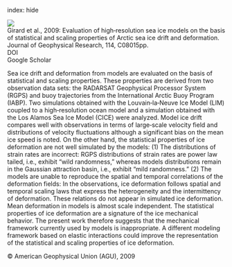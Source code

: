 index: hide

<div class="Citation">
    <div class="Citation-thumb CitationThumb-linked"  data-href="https://doi.org/10.1029/2008jc005182">
      <img src="https://static.claimspace.cloud/climate-study-static/refs/thumbs/9/Girard_et_al_2009-thumb.png" />
    </div>

  <div class="Citation-body">
    <div class="Citation-text">Girard et al., 2009: Evaluation of high‐resolution sea ice models on the basis of statistical and scaling properties of Arctic sea ice drift and deformation. <span class="Article-journal">Journal of Geophysical Research, </span><span class="Article-volume">114, </span>C08015pp.</div>
    <div class="Citation-links">
      <div class="CitationLink" data-href="https://doi.org/10.1029/2008jc005182">
        <div class="CitationLink-icon CitationLink-Doi"></div>
        <div class="CitationLink-text">DOI</div>
      </div>
      <div class="CitationLink" data-href="https://scholar.google.com/scholar?q=10.1029/2008jc005182">
        <div class="CitationLink-icon CitationLink-Scholar"></div>
        <div class="CitationLink-text">Google Scholar</div>
      </div>
    </div>
  </div>
</div>

Sea ice drift and deformation from models are evaluated on the basis of statistical and scaling properties. These properties are derived from two observation data sets: the RADARSAT Geophysical Processor System (RGPS) and buoy trajectories from the International Arctic Buoy Program (IABP). Two simulations obtained with the Louvain‐la‐Neuve Ice Model (LIM) coupled to a high‐resolution ocean model and a simulation obtained with the Los Alamos Sea Ice Model (CICE) were analyzed. Model ice drift compares well with observations in terms of large‐scale velocity field and distributions of velocity fluctuations although a significant bias on the mean ice speed is noted. On the other hand, the statistical properties of ice deformation are not well simulated by the models: (1) The distributions of strain rates are incorrect: RGPS distributions of strain rates are power law tailed, i.e., exhibit “wild randomness,” whereas models distributions remain in the Gaussian attraction basin, i.e., exhibit “mild randomness.” (2) The models are unable to reproduce the spatial and temporal correlations of the deformation fields: In the observations, ice deformation follows spatial and temporal scaling laws that express the heterogeneity and the intermittency of deformation. These relations do not appear in simulated ice deformation. Mean deformation in models is almost scale independent. The statistical properties of ice deformation are a signature of the ice mechanical behavior. The present work therefore suggests that the mechanical framework currently used by models is inappropriate. A different modeling framework based on elastic interactions could improve the representation of the statistical and scaling properties of ice deformation.

<div class="Citation-copy">
&copy; American Geophysical Union (AGU), 2009
</div>